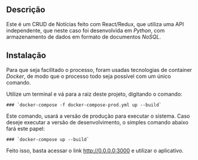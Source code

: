 ## Descrição

Este é um CRUD de Notícias feito com React/Redux, que utiliza uma API independente, que neste caso foi desenvolvida em *Python*, com armazenamento de dados em formato de documentos *NoSQL*.

## Instalação

Para que seja facilitado o processo, foram usadas tecnologias de container *Docker*, de modo que o processo todo seja possível com um único comando.

Utilize um terminal e vá para a raiz deste projeto, digitando o comando:

    ### `docker-compose -f docker-compose-prod.yml up --build`

Este comando, usará a versão de produção para executar o sistema. Caso deseje executar a versão de desenvolvimento, o simples comando abaixo fará este papel:

    ### `docker-compose up --build`

Feito isso, basta acessar o link http://0.0.0.0:3000 e utilizar o aplicativo.